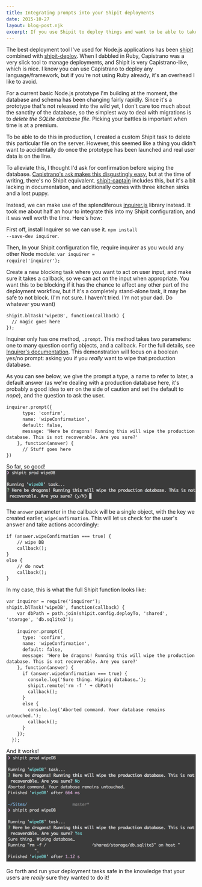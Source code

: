 ```yaml
---
title: Integrating prompts into your Shipit deployments
date: 2015-10-27
layout: blog-post.njk
excerpt: If you use Shipit to deploy things and want to be able to take certain actions depending on user input, this might be the thing for you.
---
```


The best deployment tool I've used for Node.js applications has been [shipit](https://github.com/shipitjs/shipit) combined with [shipit-deploy](https://github.com/shipitjs/shipit-deploy). When I dabbled in Ruby, Capistrano was a very slick tool to manage deployments, and Shipit is very Capistrano-like, which is nice. I know you can use Capistrano to deploy any language/framework, but if you're not using Ruby already, it's an overhead I like to avoid.

For a current basic Node.js prototype I'm building at the moment, the database and schema has been changing fairly rapidly. Since it's a prototype that's not released into the wild yet, I don't care too much about the sanctity of the database, so the simplest way to deal with migrations is to _delete the SQLite database file_. Picking your battles is important when time is at a premium.

To be able to do this in production, I created a custom Shipit task to delete this particular file on the server. However, this seemed like a thing you didn't want to accidentally do once the prototype has been launched and real user data is on the line.

To alleviate this, I thought I'd ask for confirmation before wiping the database. [Capistrano's `ask` makes this disgustingly easy](http://capistranorb.com/documentation/getting-started/user-input/), but at the time of writing, there's no Shipit equivalent. [shipit-captain](https://github.com/timkelty/shipit-captain/) includes this, but it's a bit lacking in documentation, and additionally comes with three kitchen sinks and a lost puppy.

Instead, we can make use of the splendiferous [inquirer.js](https://github.com/SBoudrias/Inquirer.js/) library instead. It took me about half an hour to integrate this into my Shipit configuration, and it was well worth the time. Here's how:

First off, install Inquirer so we can use it.
<code data-syntaxhighlight class="language-javascript">npm install --save-dev inquirer</code>.

Then, In your Shipit configuration file, require inquirer as you would any other Node module:
<code data-syntaxhighlight class="language-javascript">var inquirer = require('inquirer');</code>

Create a new blocking task where you want to act on user input, and make sure it takes a callback, so we can act on the input when appropriate. You want this to be blocking if it has the chance to affect any other part of the deployment workflow, but if it's a completely stand-alone task, it may be safe to not block. (I'm not sure. I haven't tried. I'm not your dad. Do whatever you want)

<pre><code data-syntaxhighlight class="language-javascript">shipit.blTask('wipeDB', function(callback) {
  // magic goes here
});
</code></pre>

Inquirer only has one method, `.prompt`. This method takes two parameters: one to many question config objects, and a callback. For the full details, see [Inquirer's documentation](https://github.com/SBoudrias/Inquirer.js/). This demonstration will focus on a boolean yes/no prompt: asking you if you _really_ want to wipe that production database.

As you can see below, we give the prompt a type, a name to refer to later, a default answer (as we're dealing with a production database here, it's probably a good idea to err on the side of caution and set the default to _nope_), and the question to ask the user.

<pre><code data-syntaxhighlight class="language-javascript">inquirer.prompt({
      type: 'confirm',
      name: 'wipeConfirmation',
      default: false,
      message: 'Here be dragons! Running this will wipe the production database. This is not recoverable. Are you sure?'
    }, function(answer) {
      // Stuff goes here
})
</code></pre>

So far, so good!
![An image of the command line output. The command run is 'shipit prod wipeDB'. Below that, text is seen saying 'Running wipeDB' task…. Below this, a question is asked: 'Here be dragons! Running this will wipe the production database. This is not recoverable. Are you sure? y/N](/assets/images/content-images/Screen-Shot-2015-10-27-at-16-30-10.png)

The `answer` parameter in the callback will be a single object, with the key we created earlier, `wipeConfirmation`. This will let us check for the user's answer and take actions accordingly:

<pre><code data-syntaxhighlight class="language-javascript">if (answer.wipeConfirmation === true) {
    // wipe DB
    callback();
}
else {
    // do nowt
    callback();
}
</code></pre>

In my case, this is what the full Shipit function looks like:

<pre><code data-syntaxhighlight class="language-javascript">var inquirer = require('inquirer');
shipit.blTask('wipeDB', function(callback) {
    var dbPath = path.join(shipit.config.deployTo, 'shared', 'storage', 'db.sqlite3');

    inquirer.prompt({
      type: 'confirm',
      name: 'wipeConfirmation',
      default: false,
      message: 'Here be dragons! Running this will wipe the production database. This is not recoverable. Are you sure?'
    }, function(answer) {
      if (answer.wipeConfirmation === true) {
        console.log('Sure thing. Wiping database…');
        shipit.remote('rm -f ' + dbPath)
        callback();
      }
      else {
        console.log('Aborted command. Your database remains untouched.');
        callback();
      }
    });
  });
</code></pre>

And it works!
![A screenshot of the previous command being ran twice, first saying yes and then saying no, and the appropriate output being displayed](/assets/images/content-images/Screen-Shot-2015-10-27-at-16-33-51.png)

Go forth and run your deployment tasks safe in the knowledge that your users are _really_ sure they wanted to do it!
